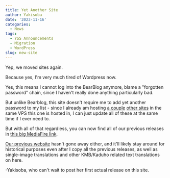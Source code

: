 ```yaml
---
title: Yet Another Site
author: Yakisoba
date: '2023-11-16'
categories:
  - News
tags:
  - YSS Announcements
  - Migration
  - WordPress
slug: new-site
---
```


Yep, we moved sites again.

Because yes, I'm very much tired of Wordpress now.

Yes, this means I cannot log into the BearBlog anymore, blame a "forgotten password" chain, since I haven't really done anything
particularly bad.

But unlike Bearblog, this site doesn't require me to add yet another password to my list - since I already am hosting [a couple](https://hoppingtopping.com/) [other sites](httops://parappa.hoppingtopping.com) in the same VPS this one is hosted in, I can just update all
of these at the same time if I ever need to.

But with all of that regardless, you can now find all of our previous releases in [this big MediaFire link](https://www.mediafire.com/folder/nxuc6gdapigpi/All_YakisobaScans_Releases_Ever).

[Our previous website](https://yakisoba.mangadex.com/) hasn't gone away either, and it'll likely stay around for historical purposes even after I copy all the previous releases, as well as single-image translations
and other KMB/Kaduho related text translations on here.

-Yakisoba, who can't wait to post her first actual release on this site.